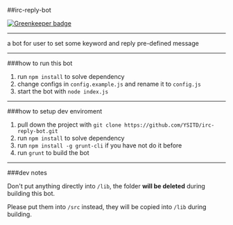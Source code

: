 ##irc-reply-bot

[![Greenkeeper badge](https://badges.greenkeeper.io/mmis1000/irc-reply-bot.svg)](https://greenkeeper.io/)

------------

a bot for user to set some keyword and reply pre-defined message

-------------

###how to run this bot

1. run `npm install` to solve dependency
2. change configs in `config.example.js` and rename it to `config.js`
3. start the bot with `node index.js` 

------------

###how to setup dev enviroment

1. pull down the project with `git clone https://github.com/YSITD/irc-reply-bot.git`
2. run `npm install` to solve dependency
3. run `npm install -g grunt-cli` if you have not do it before
4. run `grunt` to build the bot

------------

###dev notes

Don't put anything directly into `/lib`, the folder **will be deleted** during building this bot.

Please put them into `/src` instead, they will be copied into `/lib` during building.

    
